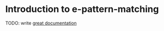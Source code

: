 # Introduction to e-pattern-matching

TODO: write [great documentation](http://jacobian.org/writing/what-to-write/)
